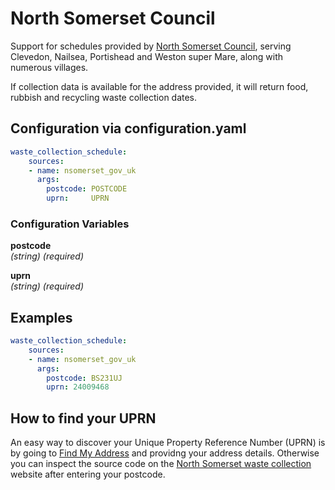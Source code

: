 # North Somerset Council

Support for schedules provided by [North Somerset Council](https://www.n-somerset.gov.uk/), serving Clevedon, Nailsea, Portishead and Weston super Mare, along with numerous villages.

If collection data is available for the address provided, it will return food, rubbish and recycling waste collection dates.

## Configuration via configuration.yaml

```yaml
waste_collection_schedule:
    sources:
    - name: nsomerset_gov_uk
      args:
        postcode: POSTCODE
        uprn:     UPRN
```

### Configuration Variables

**postcode**<br>
*(string) (required)*

**uprn**<br>
*(string) (required)*

## Examples

```yaml
waste_collection_schedule:
    sources:
    - name: nsomerset_gov_uk
      args:
        postcode: BS231UJ
        uprn: 24009468
```

## How to find your UPRN

An easy way to discover your Unique Property Reference Number (UPRN) is by going to [Find My Address](https://www.findmyaddress.co.uk/) and providng your address details. Otherwise you can inspect the source code on the [North Somerset waste collection](https://forms.n-somerset.gov.uk/Waste/CollectionSchedule) website after entering your postcode.
